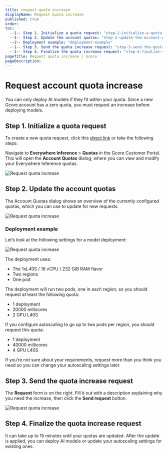 ```yaml
---
title: request-quota-increase
displayName: Request quota increase
published: true
order: 
toc:
  --1-- Step 1. Initialize a quota request: "step-1-initialize-a-quota-request"
  --1-- Step 2. Update the account quotas: "step-2-update-the-account-quotas"
  --2-- Deployment example: "deployment-example"
  --1-- Step 3. Send the quota increase request: "step-3-send-the-quota-increase-request"
  --1-- Step 4. Finalize the quota increase request: "step-4-finalize-the-quota-increase-request"
pageTitle: Request quota increase | Gcore
pageDescription: 
---
```

# Request account quota increase

You can only deploy AI models if they fit within your quota. Since a new Gcore account has a zero quota, you must request an increase before deploying models.

## Step 1. Initialize a quota request

To create a new quota request, click this [direct link](https://portal.gcore.com/inference-at-the-edge/quotas/viewer) or take the following steps:

Navigate to **Everywhere Inference** > **Quotas** in the Gcore Customer Portal. This will open the **Account Quotas** dialog, where you can view and modify your Everywhere Inference quotas.

<img src="https://assets.gcore.pro/docs/edge-ai/everywhere-inference/quotas/request-quota-increase/request-quota-increase-1.png" alt="Request quota increase">

## Step 2. Update the account quotas

The Account Quotas dialog shows an overview of the currently configured quotas, which you can use to update for new requests.

<img src="https://assets.gcore.pro/docs/edge-ai/everywhere-inference/quotas/request-quota-increase/request-quota-increase-2.png" alt="Request quota increase">

### Deployment example

Let’s look at the following settings for a model deployment:

<img src="https://assets.gcore.pro/docs/edge-ai/everywhere-inference/quotas/request-quota-increase/request-quota-increase-3.png" alt="Request quota increase">

The deployment uses:

- The 1xL40S / 16 vCPU / 232 GiB RAM flavor
- Two regions
- One pod

The deployment will run two pods, one in each region, so you should request at least the following quota:

- 1 deployment
- 20000 millicores
- 2 GPU L40S

If you configure autoscaling to go up to two pods per region, you should request this quota:

- 1 deployment
- 40000 millicores
- 4 GPU L40S

<alert-element type="info" title="Info">
If you’re not sure about your requirements, request more than you think you need so you can change your autoscaling settings later.
</alert-element>

## Step 3. Send the quota increase request

The **Request** form is on the right. Fill it out with a description explaining why you need the increase, then click the **Send request** button.

<img src="https://assets.gcore.pro/docs/edge-ai/everywhere-inference/quotas/request-quota-increase/request-quota-increase-4.png" alt="Request quota increase">

## Step 4. Finalize the quota increase request

It can take up to 15 minutes until your quotas are updated. After the update is applied, you can deploy AI models or update your autoscaling settings for existing ones.
